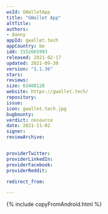 ```yaml
---
wsId: GWalletApp
title: "GWallet App"
altTitle:
authors:
- danny
appId: gwallet.tech
appCountry: be
idd: 1552665993
released: 2021-02-17
updated: 2021-09-30
version: "1.1.36"
stars:
reviews:
size: 63408128
website: https://gwallet.tech/
repository:
issue:
icon: gwallet.tech.jpg
bugbounty:
verdict: nosource
date: 2021-11-02
signer:
reviewArchive:


providerTwitter:
providerLinkedIn:
providerFacebook:
providerReddit:

redirect_from:

---
```

{% include copyFromAndroid.html %}
